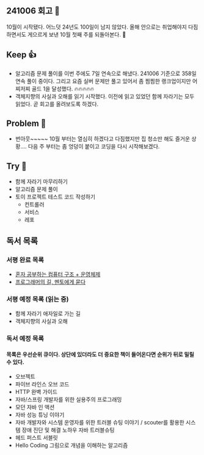 ## 241006 회고 💬
10월이 시작됐다. 어느덧 24년도 100일이 남지 않았다. 올해 안으로는 취업해야지 다짐하면서도 게으르게 보낸 10월 첫째 주를 되돌아본다. 🐷
## Keep 👍
- 알고리즘 문제 풀이를 이번 주에도 7일 연속으로 해냈다. 241006 기준으로 358일 연속 풀이 중이다. 그리고 요즘 실버 문제만 풀고 있어서 좀 찜찜한 랭크업이지만 어찌저찌 골드 1을 달성했다. 🔥🔥🔥🔥🔥
- 객체지향의 사실과 오해를 읽기 시작했다. 이전에 읽고 있었던 함께 자라기는 모두 읽었다. 곧 회고를 올려보도록 하겠다. 

## Problem 🤢
- 번아웃~~~~~ 10월 부터는 열심히 하겠다고 다짐했지만 집 청소만 해도 즐거운 상황.... 다음 주 부터는 좀 엉덩이 붙이고 코딩을 다시 시작해보겠다. 

## Try 🧚
- 함께 자라기 마무리하기
- 알고리즘 문제 풀이 
- 토이 프로젝트 테스트 코드 작성하기
	- 컨트롤러
	- 서비스
	- 레포

## 독서 목록

### 서평 완료 목록
- [혼자 공부하는 컴퓨터 구조 + 운영체제](https://velog.io/@regular_jk_kim/혼자-공부하는-컴퓨터-구조-운영체제-를-읽고)
- [프로그래머의 길, 멘토에게 묻다](https://velog.io/@regular_jk_kim/프로그래머의-길-멘토에게-묻다-를-읽고-24jpq345)

###  서평 예정 목록 (읽는 중) 
- 함께 자라기 애자일로 가는 길
- 객체지향의 사실과 오해

### 독서 예정 목록
#### 목록은 우선순위 큐이다. 상단에 있더라도 더 중요한 책이 들어온다면 순위가 뒤로 밀릴 수 있다.
- 오브젝트
- 파이브 라인스 오브 코드
- HTTP 완벽 가이드
- 자바/스프링 개발자를 위한 실용주의 프로그래밍
- 모던 자바 인 액션
- 자바 성능 튜닝 이야기 
- 자바 개발자와 시스템 운영자를 위한 트러블 슈팅 이야기 / scouter를 활용한 시스템 장애 진단 및 해결 노하우 자바 트러블슈팅
- 헤드 퍼스트 서블릿
- Hello Coding 그림으로 개념을 이해하는 알고리즘


